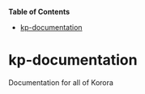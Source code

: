 

**Table of Contents**  

- [kp-documentation](#kp-documentation)



<a name="kp-documentation"></a>
# kp-documentation
Documentation for all of Korora
